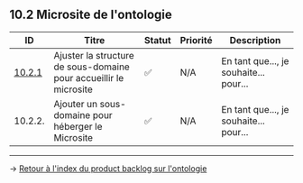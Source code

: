 
## 10.2 Microsite de l'ontologie
| ID  | Titre | Statut | Priorité | Description |
| --- | ----- | -------- | ---------- | ----------- |
| [10.2.1](https://app.asana.com/0/1202346288002784/1202346288002794/f) | Ajuster la structure de sous-domaine pour accueillir le microsite | ✅ | N/A | En tant que..., je souhaite... pour... |
| 10.2.2. | Ajouter un sous-domaine pour héberger le Microsite | ✅ | N/A | En tant que..., je souhaite... pour... |

---
→ [Retour à l'index du product backlog sur l'ontologie](/product_backlog/ontologie/index_ontologie.md)